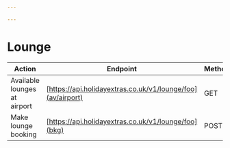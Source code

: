 ```yaml
---

---
```


# Lounge

| Action | Endpoint | Method |
| --- | --- | --- |
| Available lounges at airport | [https://api.holidayextras.co.uk/v1/lounge/foo](av/airport) | GET |
| Make lounge booking | [https://api.holidayextras.co.uk/v1/lounge/foo](bkg) | POST |
